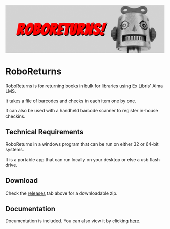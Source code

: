 ![Alt text](https://github.com/MrJeremyHobbs/RoboReturns/blob/master/images/logo_large.png?raw=true "Title")
# RoboReturns
RoboReturns is for returning books in bulk for libraries using Ex Libris' Alma LMS. 

It takes a file of barcodes and checks in each item one by one.

It can also be used with a handheld barcode scanner to register in-house checkins.

## Technical Requirements
RoboReturns in a windows program that can be run on either 32 or 64-bit systems.

It is a portable app that can run locally on your desktop or else a usb flash drive.

## Download
Check the [releases](https://github.com/MrJeremyHobbs/RoboReturns/releases) tab above for a downloadable zip.

## Documentation
Documentation is included. You can also view it by clicking [here](https://github.com/MrJeremyHobbs/RoboReturns/blob/master/RoboReturn_2_1.pdf).
